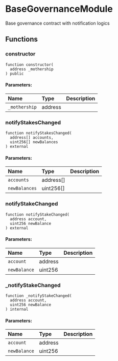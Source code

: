 # BaseGovernanceModule

Base governance contract with notification logics



## Functions
### constructor
```solidity
function constructor(
  address _mothership
) public
```


#### Parameters:
| Name | Type | Description                                                          |
| :--- | :--- | :------------------------------------------------------------------- |
|`_mothership` | address | 


### notifyStakesChanged
```solidity
function notifyStakesChanged(
  address[] accounts,
  uint256[] newBalances
) external
```


#### Parameters:
| Name | Type | Description                                                          |
| :--- | :--- | :------------------------------------------------------------------- |
|`accounts` | address[] | 
|`newBalances` | uint256[] | 


### notifyStakeChanged
```solidity
function notifyStakeChanged(
  address account,
  uint256 newBalance
) external
```


#### Parameters:
| Name | Type | Description                                                          |
| :--- | :--- | :------------------------------------------------------------------- |
|`account` | address | 
|`newBalance` | uint256 | 


### _notifyStakeChanged
```solidity
function _notifyStakeChanged(
  address account,
  uint256 newBalance
) internal
```


#### Parameters:
| Name | Type | Description                                                          |
| :--- | :--- | :------------------------------------------------------------------- |
|`account` | address | 
|`newBalance` | uint256 | 


